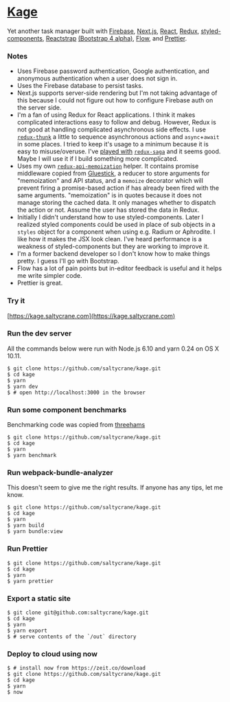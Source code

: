 # [Kage](https://kage.saltycrane.com)

Yet another task manager built with
[Firebase](https://firebase.google.com/),
[Next.js](https://github.com/zeit/next.js),
[React](https://facebook.github.io/react/),
[Redux](https://github.com/reactjs/redux),
[styled-components](https://github.com/styled-components/styled-components),
[Reactstrap](https://reactstrap.github.io/) [(Bootstrap 4 alpha)](https://v4-alpha.getbootstrap.com/),
[Flow](https://flow.org/), and
[Prettier](https://github.com/prettier/prettier).

### Notes
 - Uses Firebase password authentication, Google authentication, and anonymous authentication when a user does not sign in.
 - Uses the Firebase database to persist tasks.
 - Next.js supports server-side rendering but I'm not taking advantage of this because I could not figure out how to configure Firebase auth on the server side.
 - I'm a fan of using Redux for React applications. I think it makes complicated interactions easy to follow and debug. However, Redux is not good at handling complicated asynchronous side effects. I use [`redux-thunk`](https://github.com/gaearon/redux-thunk) a little to sequence asynchronous actions and `async`+`await` in some places. I tried to keep it's usage to a minimum because it is easy to misuse/overuse. I've [played with](https://github.com/saltycrane/react-chained-modals-comparison) [`redux-saga`](https://github.com/redux-saga/redux-saga) and it seems good. Maybe I will use it if I build something more complicated.
 - Uses my own [`redux-api-memoization`](https://github.com/saltycrane/kage/blob/master/redux-api-memoization.js) helper. It contains promise middleware copied from [Gluestick](https://github.com/TrueCar/gluestick), a reducer to store arguments for "memoization" and API status, and a `memoize` decorator which will prevent firing a promise-based action if has already been fired with the same arguments. "memoization" is in quotes because it does not manage storing the cached data. It only manages whether to dispatch the action or not. Assume the user has stored the data in Redux.
 - Initially I didn't understand how to use styled-components. Later I realized styled components could be used in place of sub objects in a `styles` object for a component when using e.g. Radium or Aphrodite. I like how it makes the JSX look clean. I've heard performance is a weakness of styled-components but they are working to improve it.
 - I'm a former backend developer so I don't know how to make things pretty. I guess I'll go with Bootstrap.
 - Flow has a lot of pain points but in-editor feedback is useful and it helps me write simpler code.
 - Prettier is great.

### Try it
[https://kage.saltycrane.com](https://kage.saltycrane.com)

### Run the dev server

All the commands below were run with Node.js 6.10 and yarn 0.24 on OS X 10.11.

    $ git clone https://github.com/saltycrane/kage.git
    $ cd kage
    $ yarn
    $ yarn dev
    $ # open http://localhost:3000 in the browser

### Run some component benchmarks
Benchmarking code was copied from [threehams](https://github.com/threehams)

    $ git clone https://github.com/saltycrane/kage.git
    $ cd kage
    $ yarn
    $ yarn benchmark

### Run webpack-bundle-analyzer
This doesn't seem to give me the right results. If anyone has any tips, let me know.

    $ git clone https://github.com/saltycrane/kage.git
    $ cd kage
    $ yarn
    $ yarn build
    $ yarn bundle:view

### Run Prettier

    $ git clone https://github.com/saltycrane/kage.git
    $ cd kage
    $ yarn
    $ yarn prettier

### Export a static site

    $ git clone git@github.com:saltycrane/kage.git
    $ cd kage
    $ yarn
    $ yarn export
    $ # serve contents of the `/out` directory

### Deploy to cloud using now

    $ # install now from https://zeit.co/download
    $ git clone https://github.com/saltycrane/kage.git
    $ cd kage
    $ yarn
    $ now
